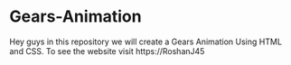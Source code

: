 # Gears-Animation
Hey guys in this repository we will create a Gears Animation Using HTML and CSS. To see the website visit https://RoshanJ45
